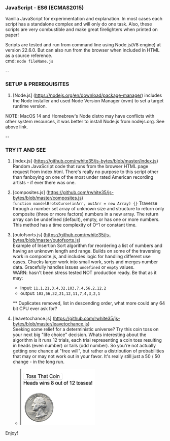 ### JavaScript - ES6 (ECMAS2015)

Vanilla JavaScript for experimentation and explanation. In most cases each script has a standalone complex and will only do one task.
Also, these scripts are very combustible and make great firelighters when printed on paper!

Scripts are tested and run from command line using Node.js(V8 engine) at version 22.6.0. But can also run from the browser when included in HTML as a source reference.<br />
cmd: `node fileName.js`

--

### SETUP & PREREQUISITES

1. [Node.js] (https://nodejs.org/en/download/package-manager) includes the Node installer and used Node Version Manager (nvm) to set a target runtime version.

NOTE: MacOS 14 and Homebrew's Node distro may have conflicts with other system resources, it was better to install Node.js from nodejs.org. See above link.

--

### TRY IT AND SEE

1. [index.js] (https://github.com/rwhite35/js-bytes/blob/master/index.js)<br />
   Random JavaScript code that runs from the browser HTML page request from index.html. There's really no purpose to this script other than fanboying on one of the most under rated American recording artists - if ever there was one.

2. [composites.js] (https://github.com/rwhite35/js-bytes/blob/master/composites.js)<br />
   `function mandelBrotsCurse(inArr, outArr = new Array) {}`
   Traverse through a number set array of unknown size and structure to return only composite (three or more factors) numbers in a new array. The return array can be undefined (default), empty, or has one or more numbers. This method has a time complexity of O^1 or constant time.

3. [outofsorts.js] (https://github.com/rwhite35/js-bytes/blob/master/outofsorts.js)<br />
   Example of Insertion Sort algorithm for reordering a list of numbers and having an unknown length and range. Builds on some of the traversing work in composite.js, and includes logic for handling different use cases. Chucks larger work into small work, sorts and merges number data. Gracefully handles issues `undefined` or `empty` values.<br />
   WARN: hasn't been stress tested NOT production ready. Be that as it may:

   - input: `11,1,21,3,4,32,103,7,4,56,2,12,2`
   - output: `103,56,32,21,12,11,7,4,3,2,1`

   \*\* Duplicates removed, list in descending order, what more could any 64 bit CPU ever ask for?

4. [leavetochance.js] (https://github.com/rwhite35/js-bytes/blob/master/leavetochance.js)<br />
   Seeking some relief for a deterministic universe? Try this coin toss on your next big "life choice" decision. Whats interesting about the algorithm is it runs 12 trials, each trial representing a coin toss resulting in heads (even number) or tails (odd number). So you're not actually getting one chance at "free will", but rather a distribution of probabilities that may or may not work out in your favor. It's really still just a 50 / 50 change - in the long run.<br />

   - ![Coin Toss Example](https://github.com/rwhite35/js-bytes/blob/master/img/coinToss_example.png)

Enjoy!
